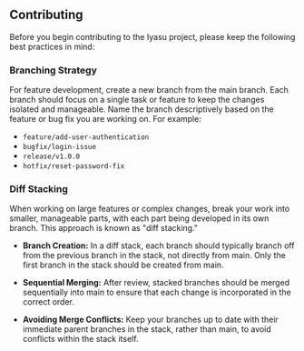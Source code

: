 ## Contributing

Before you begin contributing to the Iyasu project, please keep the following best practices in mind:

### Branching Strategy

For feature development, create a new branch from the main branch. Each branch should focus on a single task or feature to keep the changes isolated and manageable. Name the branch descriptively based on the feature or bug fix you are working on. For example:

- `feature/add-user-authentication`
- `bugfix/login-issue`
- `release/v1.0.0`
- `hotfix/reset-password-fix`

### Diff Stacking

When working on large features or complex changes, break your work into smaller, manageable parts, with each part being developed in its own branch. This approach is known as "diff stacking."

- **Branch Creation:** In a diff stack, each branch should typically branch off from the previous branch in the stack, not directly from main. Only the first branch in the stack should be created from main.

- **Sequential Merging:** After review, stacked branches should be merged sequentially into main to ensure that each change is incorporated in the correct order.

- **Avoiding Merge Conflicts:** Keep your branches up to date with their immediate parent branches in the stack, rather than main, to avoid conflicts within the stack itself.